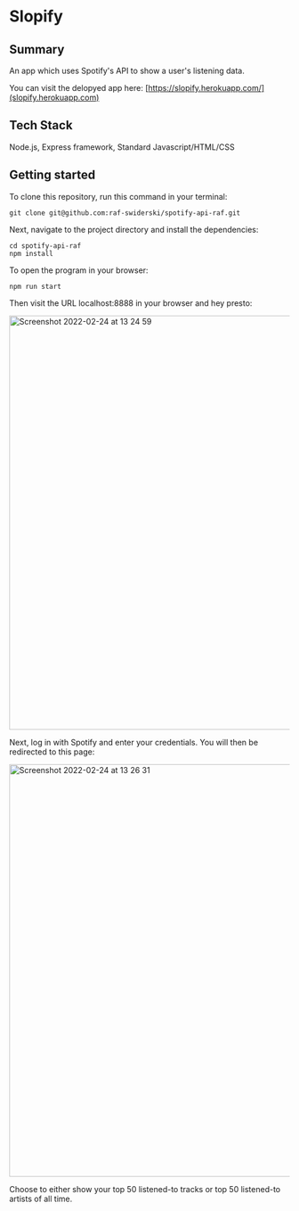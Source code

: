 # Slopify

## Summary

An app which uses Spotify's API to show a user's listening data.

You can visit the delopyed app here: [https://slopify.herokuapp.com/](slopify.herokuapp.com)

## Tech Stack
 
Node.js, Express framework, Standard Javascript/HTML/CSS

## Getting started

To clone this repository, run this command in your terminal:
```
git clone git@github.com:raf-swiderski/spotify-api-raf.git
```

Next, navigate to the project directory and install the dependencies:
```
cd spotify-api-raf
npm install
```

To open the program in your browser:
```
npm run start
```
Then visit the URL localhost:8888 in your browser and hey presto:

<img width="743" alt="Screenshot 2022-02-24 at 13 24 59" src="https://user-images.githubusercontent.com/76166627/155532396-aafddbd3-154e-424d-8536-20d4675db50d.png">

Next, log in with Spotify and enter your credentials. You will then be redirected to this page:

<img width="740" alt="Screenshot 2022-02-24 at 13 26 31" src="https://user-images.githubusercontent.com/76166627/155532677-cd2e8cc7-c0b9-4b59-a562-90702a01d70a.png">

Choose to either show your top 50 listened-to tracks or top 50 listened-to artists of all time. 


